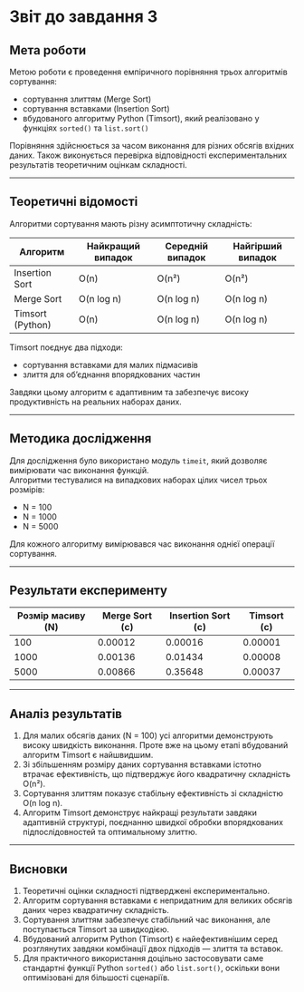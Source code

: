 # Звіт до завдання 3

## Мета роботи
Метою роботи є проведення емпіричного порівняння трьох алгоритмів сортування:  
- сортування злиттям (Merge Sort)  
- сортування вставками (Insertion Sort)  
- вбудованого алгоритму Python (Timsort), який реалізовано у функціях `sorted()` та `list.sort()`  

Порівняння здійснюється за часом виконання для різних обсягів вхідних даних. Також виконується перевірка відповідності експериментальних результатів теоретичним оцінкам складності.

---

## Теоретичні відомості
Алгоритми сортування мають різну асимптотичну складність:

| Алгоритм         | Найкращий випадок | Середній випадок | Найгірший випадок |
|------------------|--------------------|------------------|-------------------|
| Insertion Sort   | O(n)              | O(n²)            | O(n²)             |
| Merge Sort       | O(n log n)        | O(n log n)       | O(n log n)        |
| Timsort (Python) | O(n)              | O(n log n)       | O(n log n)        |

Timsort поєднує два підходи:  
- сортування вставками для малих підмасивів  
- злиття для об’єднання впорядкованих частин  

Завдяки цьому алгоритм є адаптивним та забезпечує високу продуктивність на реальних наборах даних.

---

## Методика дослідження
Для дослідження було використано модуль `timeit`, який дозволяє вимірювати час виконання функцій.  
Алгоритми тестувалися на випадкових наборах цілих чисел трьох розмірів:
- N = 100
- N = 1000
- N = 5000

Для кожного алгоритму вимірювався час виконання однієї операції сортування.

---

## Результати експерименту

| Розмір масиву (N) | Merge Sort (с) | Insertion Sort (с) | Timsort (с) |
|-------------------|-----------------|---------------------|--------------|
| 100               | 0.00012         | 0.00016             | 0.00001      |
| 1000              | 0.00136         | 0.01434             | 0.00008      |
| 5000              | 0.00866         | 0.35648             | 0.00037      |

---

## Аналіз результатів
1. Для малих обсягів даних (N = 100) усі алгоритми демонструють високу швидкість виконання. Проте вже на цьому етапі вбудований алгоритм Timsort є найшвидшим.
2. Зі збільшенням розміру даних сортування вставками істотно втрачає ефективність, що підтверджує його квадратичну складність O(n²).
3. Сортування злиттям показує стабільну ефективність зі складністю O(n log n).
4. Алгоритм Timsort демонструє найкращі результати завдяки адаптивній структурі, поєднанню швидкої обробки впорядкованих підпослідовностей та оптимальному злиттю.

---

## Висновки
1. Теоретичні оцінки складності підтверджені експериментально.  
2. Алгоритм сортування вставками є непридатним для великих обсягів даних через квадратичну складність.  
3. Сортування злиттям забезпечує стабільний час виконання, але поступається Timsort за швидкодією.  
4. Вбудований алгоритм Python (Timsort) є найефективнішим серед розглянутих завдяки комбінації двох підходів — злиття та вставок.  
5. Для практичного використання доцільно застосовувати саме стандартні функції Python `sorted()` або `list.sort()`, оскільки вони оптимізовані для більшості сценаріїв.
